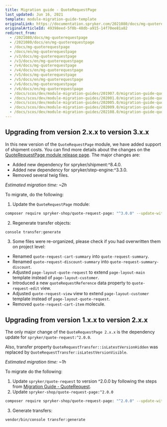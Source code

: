 ```yaml
---
title: Migration guide - QuoteRequestPage
last_updated: Jun 16, 2021
template: module-migration-guide-template
originalLink: https://documentation.spryker.com/2021080/docs/mg-quoterequestpage
originalArticleId: 49398eed-5f0b-48db-a915-14f70ee81a82
redirect_from:
  - /2021080/docs/mg-quoterequestpage
  - /2021080/docs/en/mg-quoterequestpage
  - /docs/mg-quoterequestpage
  - /docs/en/mg-quoterequestpage
  - /v3/docs/mg-quoterequestpage
  - /v3/docs/en/mg-quoterequestpage
  - /v4/docs/mg-quoterequestpage
  - /v4/docs/en/mg-quoterequestpage
  - /v5/docs/mg-quoterequestpage
  - /v5/docs/en/mg-quoterequestpage
  - /v6/docs/mg-quoterequestpage
  - /v6/docs/en/mg-quoterequestpage
  - /docs/scos/dev/module-migration-guides/201907.0/migration-guide-quoterequestpage.html
  - /docs/scos/dev/module-migration-guides/202001.0/migration-guide-quoterequestpage.html
  - /docs/scos/dev/module-migration-guides/202005.0/migration-guide-quoterequestpage.html
  - /docs/scos/dev/module-migration-guides/202009.0/migration-guide-quoterequestpage.html
  - /docs/scos/dev/module-migration-guides/202108.0/migration-guide-quoterequestpage.html
---
```


## Upgrading from version 2.x.x to version 3.x.x

In this new version of the `QuoteRequestPage` module, we have added support of shipment costs. You can find more details about the changes on the [QuoteRequestPage module release page](https://github.com/spryker-shop/quote-request-page/releases). The major changes are:

* Added new dependency for spryker/shipment:^8.4.0.
* Added new dependency for spryker/step-engine:^3.3.0.
* Removed several twig files.


*Estimated migration time: ~2h*


To migrate, do the following:

1. Update the `QuoteRequestPage` module:
```bash
composer require spryker-shop/quote-request-page: "^3.0.0" --update-with-dependencies
```

2. Regenerate transfer objects:
```bash
console transfer:generate
```

3. Some files were re-organized, please check if you had overwritten them on project level:

* Renamed `quote-request-cart-summary` into `quote-request-summary`.
* Renamed `quote-request-discount-summary` into `quote-request-summary-discount`.
* Adjusted `page-layout-quote-request` to extend `page-layout-main` template instead of `page-layout-customer`.
* Introduced a new `quoteRequestReference` data property to `quote-request-edit` view.
* Adjusted `quote-request-view` view to extend `page-layout-customer` template instead of `page-layout-quote-request`.
* Removed `quote-request-cart-item` molecule.



## Upgrading from version 1.x.x to version 2.x.x

The only major change of the `QuoteRequestPage 2.x.x` is the dependency update for `spryker/quote-request:^2.0.0`.

Also, transfer property `QuoteRequestTransfer::isLatestVersionHidden` was replaced by `QuoteRequestTransfer:isLatestVersionVisible`.

*Estimated migration time: ~1h*

To migrate do the following:

1. Update `spryker/quote-request` to version ^2.0.0 by following the steps from [Migration Guide - QuoteRequest](/docs/scos/dev/module-migration-guides/migration-guide-quoterequest.html).
2. Update `spryker-shop/quote-request-page:^2.0.0`

```bash
composer require spryker-shop/quote-request-page: "^2.0.0" --update-with-dependencies
```
3. Generate transfers:

```bash
vendor/bin/console transfer:generate
```

